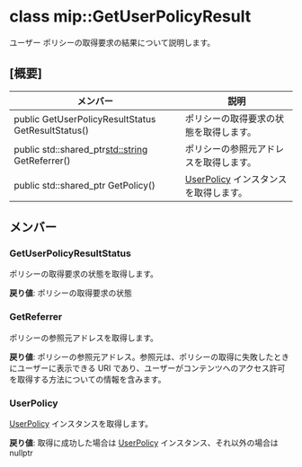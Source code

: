 # <a name="class-mipgetuserpolicyresult"></a>class mip::GetUserPolicyResult 
ユーザー ポリシーの取得要求の結果について説明します。
  
## <a name="summary"></a>[概要]
 メンバー                        | 説明                                
--------------------------------|---------------------------------------------
 public GetUserPolicyResultStatus GetResultStatus()  |  ポリシーの取得要求の状態を取得します。
public std::shared_ptr<std::string> GetReferrer()  |  ポリシーの参照元アドレスを取得します。
public std::shared_ptr<UserPolicy> GetPolicy()  |  [UserPolicy](class_mip_userpolicy.md) インスタンスを取得します。
  
## <a name="members"></a>メンバー
  
### <a name="getuserpolicyresultstatus"></a>GetUserPolicyResultStatus
ポリシーの取得要求の状態を取得します。

  
**戻り値**: ポリシーの取得要求の状態
  
### <a name="getreferrer"></a>GetReferrer
ポリシーの参照元アドレスを取得します。

  
**戻り値**: ポリシーの参照元アドレス。参照元は、ポリシーの取得に失敗したときにユーザーに表示できる URI であり、ユーザーがコンテンツへのアクセス許可を取得する方法についての情報を含みます。
  
### <a name="userpolicy"></a>UserPolicy
[UserPolicy](class_mip_userpolicy.md) インスタンスを取得します。

  
**戻り値**: 取得に成功した場合は [UserPolicy](class_mip_userpolicy.md) インスタンス、それ以外の場合は nullptr